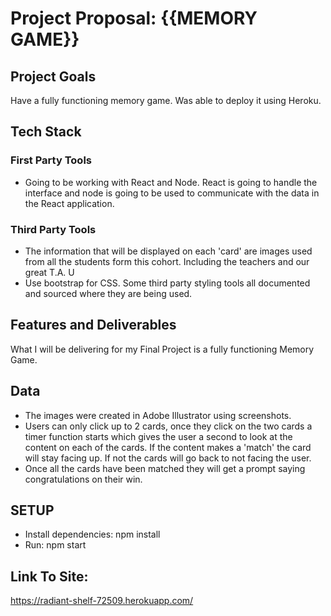 # Project Proposal: {{MEMORY GAME}}

## Project Goals
Have a fully functioning memory game. Was able to deploy it using Heroku.


## Tech Stack

### First Party Tools
- Going to be working with React and Node. React is going to handle the interface and node is going to be used to communicate with the data in the React application. 

### Third Party Tools
- The information that will be displayed on each 'card' are images used from all the students form this cohort. Including the teachers and our great T.A. U
- Use bootstrap for CSS. Some third party styling tools all documented and sourced where they are being used. 

## Features and Deliverables
What I will be delivering for my Final Project is a fully functioning Memory Game. 

## Data
 - The images were created in Adobe Illustrator using screenshots. 
 - Users can only click up to 2 cards, once they click on the two cards a timer function starts which gives the user a second to look at the content on each of the cards. If the content makes a 'match' the card will stay facing up. If not the cards will go back to not facing the user.  
 - Once all the cards have been matched they will get a prompt saying congratulations on their win. 


## SETUP
- Install dependencies: npm install
- Run: npm start


## Link To Site:
https://radiant-shelf-72509.herokuapp.com/